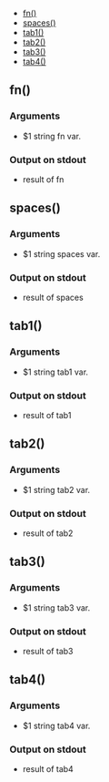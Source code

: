 
* [fn()](#fn)
* [spaces()](#spaces)
* [tab1()](#tab1)
* [tab2()](#tab2)
* [tab3()](#tab3)
* [tab4()](#tab4)


## fn()

### Arguments

* \$1 string fn var.

### Output on stdout

* result of fn

## spaces()

### Arguments

* \$1 string spaces var.

### Output on stdout

* result of spaces

## tab1()

### Arguments

* \$1 string tab1 var.

### Output on stdout

* result of tab1

## tab2()

### Arguments

* \$1 string tab2 var.

### Output on stdout

* result of tab2

## tab3()

### Arguments

* \$1 string tab3 var.

### Output on stdout

* result of tab3

## tab4()

### Arguments

* \$1 string tab4 var.

### Output on stdout

* result of tab4

